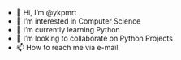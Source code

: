 - 👋 Hi, I’m @ykpmrt
- 👀 I’m interested in Computer Science 
- 🌱 I’m currently learning Python
- 💞️ I’m looking to collaborate on Python Projects
- 📫 How to reach me via e-mail

<!---
ykpmrt/ykpmrt is a ✨ special ✨ repository because its `README.md` (this file) appears on your GitHub profile.
You can click the Preview link to take a look at your changes.
--->

